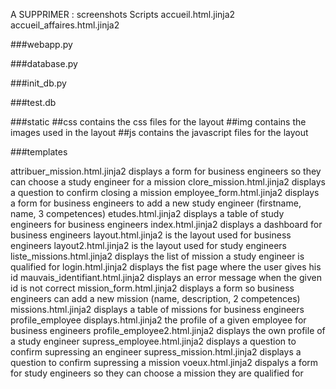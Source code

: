 A SUPPRIMER :
screenshots
Scripts
accueil.html.jinja2
accueil_affaires.html.jinja2


###webapp.py

###database.py

###init_db.py

###test.db

###static
	##css contains the css files for the layout
	##img contains the images used in the layout
	##js contains the javascript files for the layout
	
	
###templates

attribuer_mission.html.jinja2 displays a form for business engineers so they can choose a study engineer for a mission
clore_mission.html.jinja2 displays a question to confirm closing a mission
employee_form.html.jinja2 displays a form for business engineers to add a new study engineer (firstname, name, 3 competences)
etudes.html.jinja2 displays a table of study engineers for business engineers
index.html.jinja2 displays a dashboard for business engineers
layout.html.jinja2 is the layout used for business engineers
layout2.html.jinja2 is the layout used for study engineers
liste_missions.html.jinja2 displays the list of mission a study engineer is qualified for
login.html.jinja2 displays the fist page where the user gives his id
mauvais_identifiant.html.jinja2 displays an error message when the given id is not correct
mission_form.html.jinja2 displays a form so business engineers can add a new mission (name, description, 2 competences)
missions.html.jinja2 displays a table of missions for business engineers
profile_employee displays.html.jinja2 the profile of a given employee for business engineers
profile_employee2.html.jinja2 displays the own profile of a study engineer
supress_employee.html.jinja2 displays a question to confirm supressing an engineer
supress_mission.html.jinja2 displays a question to confirm supressing a mission
voeux.html.jinja2 dispalys a form for study engineers so they can choose a mission they are qualified for


